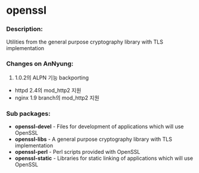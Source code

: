 # openssl

### Description:
Utilities from the general purpose cryptography library with TLS implementation

### Changes on AnNyung:
1. 1.0.2의 ALPN 기능 backporting
 * httpd 2.4의 mod_http2 지원
 * nginx 1.9 branch의 mod_http2 지원

### Sub packages:
* **openssl-devel** - Files for development of applications which will use OpenSSL
* **openssl-libs** - A general purpose cryptography library with TLS implementation
* **openssl-perl** - Perl scripts provided with OpenSSL
* **openssl-static** - Libraries for static linking of applications which will use OpenSSL